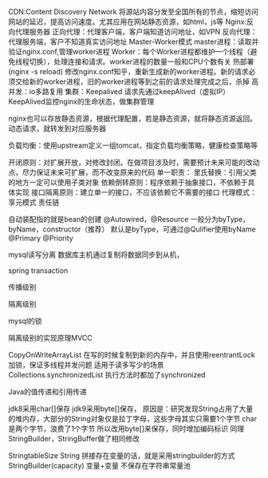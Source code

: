 CDN:Content Discovery Network
将源站内容分发至全国所有的节点，缩短访问网站的延迟，提高访问速度。尤其应用在网站静态资源，如html，js等
Nginx:反向代理服务器
正向代理：代理客户端，客户端知道访问地址，如VPN
反向代理：代理服务端，客户不知道真实访问地址
Master-Worker模式
master进程：读取并验证nginx.conf,管理worker进程
Worker：每个Worker进程都维护一个线程（避免线程切换），处理连接和请求。worker进程的数量一般和CPU个数有关
热部署(nginx -s reload)
修改nginx.conf知乎，重新生成新的worker进程。新的请求必须交给新的worker进程，旧的worker进程等到之前的请求处理完成之后，杀掉
高并发：io多路复用
集群：Keepalived
请求先通过keepAlived（虚拟IP）
KeepAlived监控nginx的生命状态，做集群管理

nginx也可以存放静态资源，根据代理配置，若是静态资源，就将静态资源返回。动态请求，就转发到对应服务器

负载均衡：使用upstream定义一组tomcat，指定负载均衡策略，健康检查策略等


开闭原则：对扩展开放，对修改封闭。在做项目涉及时，需要预计未来可能的改动点，尽力保证未来可扩展，而不改变原来的代码
单一职责：
里氏替换：引用父类的地方一定可以使用子类对象
依赖倒转原则：程序依赖于抽象接口，不依赖于具体实现
接口隔离原则：建立单一的接口，不应该依赖它不需要的接口
代理模式：
享元模式
责任链

自动装配指的就是bean的创建
@Autowired，@Resource
一般分为byType，byName，constructor（推荐）
默认是byType，可通过@Qulifier使用byName
@Primary @Priority


mysql读写分离
数据库主机通过复制将数据同步到从机，


spring transaction

传播级别

隔离级别

mysql的锁

隔离级别的实现原理MVCC

CopyOnWriteArrayList 
在写的时候复制到新的内存中，并且使用reentrantLock加锁，保证多线程并发问题
适用于读多写少的场景
Collections.synchronizedList
执行方法时都加了synchronized


Java的值传递和引用传递

jdk8采用char[]保存
jdk9采用byte[]保存，
原因是：研究发现String占用了大量的堆内存，大部分的String对象仅是拉丁字母，这些字母其实只需要1个字节
char是两个字节，浪费了1个字节
所以改用byte[]来保存，同时增加编码标识
同理StringBuilder，StringBuffer做了相同修改

StringtableSize
String 拼接存在变量的话，就是采用stringbuilder的方式
StringBuilder(capacity)
变量+变量 不保存在字符串常量池

